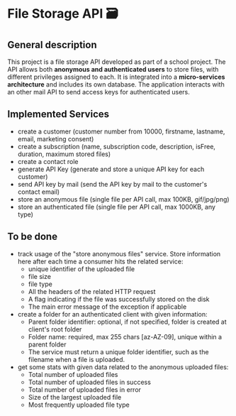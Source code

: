 # File Storage API 🗃️

## General description

This project is a file storage API developed as part of a school project. 
The API allows both **anonymous and authenticated users** to store files, with different privileges assigned to each. 
It is integrated into a **micro-services architecture** and includes its own database.
The application interacts with an other mail API to send access keys for authenticated users.

## Implemented Services

- create a customer (customer number from 10000, firstname, lastname, email, marketing consent)
- create a subscription (name, subscription code, description, isFree, duration, maximum stored files)
- create a contact role
- generate API Key (generate and store a unique API key for each customer)
- send API key by mail (send the API key by mail to the customer's contact email)
- store an anonymous file (single file per API call, max 100KB, gif/jpg/png)
- store an authenticated file (single file per API call, max 1000KB, any type)

## To be done

- track usage of the "store anonymous files" service. Store information here after each time a consumer hits the related service:
  - unique identifier of the uploaded file
  - file size
  - file type
  - All the headers of the related HTTP request
  - A flag indicating if the file was successfully stored on the disk
  - The main error message of the exception if applicable
- create a folder for an authenticated client with given information:
  - Parent folder identifier: optional, if not specified, folder is created at client's root folder
  - Folder name: required, max 255 chars [az-AZ-09], unique within a parent folder
  - The service must return a unique folder identifier, such as the filename when a file is uploaded.
- get some stats with given data related to the anonymous uploaded files:
  - Total number of uploaded files
  - Total number of uploaded files in success
  - Total number of uploaded files in error
  - Size of the largest uploaded file
  - Most frequently uploaded file type

